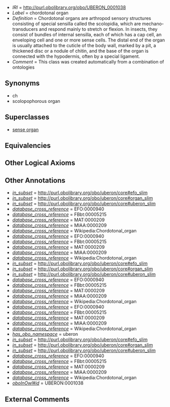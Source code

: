  * *IRI* = http://purl.obolibrary.org/obo/UBERON_0001038
 * *Label* = chordotonal organ
 * *Definition* = Chordotonal organs are arthropod sensory structures consisting of special sensilla called the scolopidia, which are mechano-transducers and respond mainly to stretch or flexion. In insects, they consist of bundles of internal sensilla, each of which has a cap cell, an enveloping cell and one or more sense cells. The distal end of the organ is usually attached to the cuticle of the body wall, marked by a pit, a thickened disc or a nodule of chitin, and the base of the organ is connected with the hypodermis, often by a special ligament.
 * *Comment* = This class was created automatically from a combination of ontologies

## Synonyms

 * ch
 * scolopophorous organ

## Superclasses

 * [sense organ](../../UBERON/20/UBERON_0000020.md)

## Equivalencies


## Other Logical Axioms


## Other Annotations

 * *[in_subset](../../et/oboInOwl#inSubset.md)* = http://purl.obolibrary.org/obo/uberon/core#efo_slim
 * *[in_subset](../../et/oboInOwl#inSubset.md)* = http://purl.obolibrary.org/obo/uberon/core#organ_slim
 * *[in_subset](../../et/oboInOwl#inSubset.md)* = http://purl.obolibrary.org/obo/uberon/core#uberon_slim
 * *[database_cross_reference](../../ef/oboInOwl#hasDbXref.md)* = EFO:0000940
 * *[database_cross_reference](../../ef/oboInOwl#hasDbXref.md)* = FBbt:00005215
 * *[database_cross_reference](../../ef/oboInOwl#hasDbXref.md)* = MAT:0000209
 * *[database_cross_reference](../../ef/oboInOwl#hasDbXref.md)* = MIAA:0000209
 * *[database_cross_reference](../../ef/oboInOwl#hasDbXref.md)* = Wikipedia:Chordotonal_organ
 * *[database_cross_reference](../../ef/oboInOwl#hasDbXref.md)* = EFO:0000940
 * *[database_cross_reference](../../ef/oboInOwl#hasDbXref.md)* = FBbt:00005215
 * *[database_cross_reference](../../ef/oboInOwl#hasDbXref.md)* = MAT:0000209
 * *[database_cross_reference](../../ef/oboInOwl#hasDbXref.md)* = MIAA:0000209
 * *[database_cross_reference](../../ef/oboInOwl#hasDbXref.md)* = Wikipedia:Chordotonal_organ
 * *[in_subset](../../et/oboInOwl#inSubset.md)* = http://purl.obolibrary.org/obo/uberon/core#efo_slim
 * *[in_subset](../../et/oboInOwl#inSubset.md)* = http://purl.obolibrary.org/obo/uberon/core#organ_slim
 * *[in_subset](../../et/oboInOwl#inSubset.md)* = http://purl.obolibrary.org/obo/uberon/core#uberon_slim
 * *[database_cross_reference](../../ef/oboInOwl#hasDbXref.md)* = EFO:0000940
 * *[database_cross_reference](../../ef/oboInOwl#hasDbXref.md)* = FBbt:00005215
 * *[database_cross_reference](../../ef/oboInOwl#hasDbXref.md)* = MAT:0000209
 * *[database_cross_reference](../../ef/oboInOwl#hasDbXref.md)* = MIAA:0000209
 * *[database_cross_reference](../../ef/oboInOwl#hasDbXref.md)* = Wikipedia:Chordotonal_organ
 * *[database_cross_reference](../../ef/oboInOwl#hasDbXref.md)* = EFO:0000940
 * *[database_cross_reference](../../ef/oboInOwl#hasDbXref.md)* = FBbt:00005215
 * *[database_cross_reference](../../ef/oboInOwl#hasDbXref.md)* = MAT:0000209
 * *[database_cross_reference](../../ef/oboInOwl#hasDbXref.md)* = MIAA:0000209
 * *[database_cross_reference](../../ef/oboInOwl#hasDbXref.md)* = Wikipedia:Chordotonal_organ
 * *[has_obo_namespace](../../ce/oboInOwl#hasOBONamespace.md)* = uberon
 * *[in_subset](../../et/oboInOwl#inSubset.md)* = http://purl.obolibrary.org/obo/uberon/core#efo_slim
 * *[in_subset](../../et/oboInOwl#inSubset.md)* = http://purl.obolibrary.org/obo/uberon/core#organ_slim
 * *[in_subset](../../et/oboInOwl#inSubset.md)* = http://purl.obolibrary.org/obo/uberon/core#uberon_slim
 * *[database_cross_reference](../../ef/oboInOwl#hasDbXref.md)* = EFO:0000940
 * *[database_cross_reference](../../ef/oboInOwl#hasDbXref.md)* = FBbt:00005215
 * *[database_cross_reference](../../ef/oboInOwl#hasDbXref.md)* = MAT:0000209
 * *[database_cross_reference](../../ef/oboInOwl#hasDbXref.md)* = MIAA:0000209
 * *[database_cross_reference](../../ef/oboInOwl#hasDbXref.md)* = Wikipedia:Chordotonal_organ
 * *[oboInOwl#id](../../id/oboInOwl#id.md)* = UBERON:0001038

## External Comments

